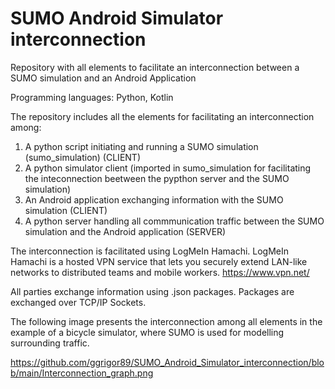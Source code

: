 # SUMO Android Simulator interconnection
Repository with all elements to facilitate an interconnection between a SUMO simulation and an Android Application

Programming languages: Python, Kotlin

The repository includes all the elements for facilitating an interconnection among:
  1) A python script initiating and running a SUMO simulation (sumo_simulation) (CLIENT)
  2) A python simulator client (imported in sumo_simulation for facilitating the inteconnection beetween the pypthon server and the SUMO simulation)
  3) An Android application exchanging information with the SUMO simulation (CLIENT)
  4) A python server handling all commmunication traffic between the SUMO simulation and the Android application (SERVER)

The interconnection is facilitated using LogMeIn Hamachi. LogMeIn Hamachi is a hosted VPN service that lets you securely extend LAN-like networks
to distributed teams and mobile workers.
https://www.vpn.net/

All parties exchange information using .json packages. Packages are exchanged over TCP/IP Sockets.

The following image presents the interconnection among all elements in the example of a bicycle simulator, where SUMO is used for modelling surrounding traffic.

https://github.com/ggrigor89/SUMO_Android_Simulator_interconnection/blob/main/Interconnection_graph.png
